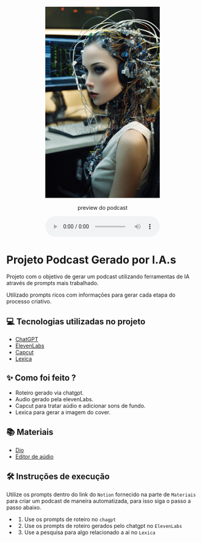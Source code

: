 <p align="center">
<img 
    src="./assets/cover.png"
    width="300"
/>

<p align="center">
    preview do podcast
</p>

<div align="center">
    <audio src="output/podcast.MP3" controls title="Podcast"></audio>
</div>

# Projeto Podcast Gerado por I.A.s

<!-- > ℹ️ **NOTE:** Este é o repositório desenvolvido durante o bootcamp ministrado pelo [Felipe Aguiar](https://github.com/felipeAguiarCode) na plataforma [DIO](https://dio.me)-->

Projeto com o objetivo de gerar um podcast utilizando ferramentas de IA através de prompts mais trabalhado.

Utilizado prompts ricos com informações para gerar cada etapa do processo criativo.

## 💻 Tecnologias utilizadas no projeto

- [ChatGPT](https://chat.openai.com/) 
- [ElevenLabs](https://beta.elevenlabs.io/)
- [Capcut](https://www.capcut.com/pt-br/)
- [Lexica](https://lexica.art/)

## ✨ Como foi feito ?

- Roteiro gerado via chatgpt.
- Audio gerado pela elevenLabs.
- Capcut para tratar aúdio e adicionar sons de fundo.
- Lexica para gerar a imagem do cover.

## 📚 Materiais

- [Dio](https://www.dio.me)
- [Editor de aúdio](https://www.capcut.com/)


## 🛠️ Instruções de execução

Utilize os prompts dentro do link do `Notion` fornecido na parte de `Materiais` para criar um podcast de maneira automatizada, para isso siga o passo a passo abaixo.

- 1. Use os prompts de roteiro no `chagpt`
- 2. Use os prompts de roteiro gerados pelo chatgpt no  `ElevenLabs`
- 3. Use a pesquisa para algo relacionado a ai no `Lexica`